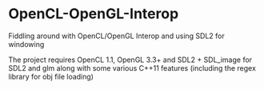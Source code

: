 OpenCL-OpenGL-Interop
=====================

Fiddling around with OpenCL/OpenGL Interop and using SDL2 for windowing

The project requires OpenCL 1.1, OpenGL 3.3+ and SDL2 + SDL_image for SDL2 and glm along with some various C++11 features (including the regex library for obj file loading)
